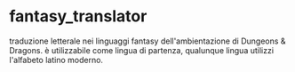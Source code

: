 # fantasy_translator
traduzione letterale nei linguaggi fantasy dell'ambientazione di Dungeons &amp; Dragons.
è utilizzabile come lingua di partenza, qualunque lingua utilizzi l'alfabeto latino moderno.
